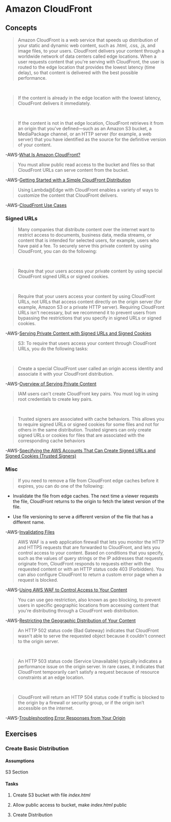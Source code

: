 # Amazon CloudFront

## Concepts

> Amazon CloudFront is a web service that speeds up distribution of your static and dynamic web content, such as .html, .css, .js, and image files, to your users. CloudFront delivers your content through a worldwide network of data centers called edge locations. When a user requests content that you're serving with CloudFront, the user is routed to the edge location that provides the lowest latency (time delay), so that content is delivered with the best possible performance.

&nbsp;

> If the content is already in the edge location with the lowest latency, CloudFront delivers it immediately.

&nbsp;

> If the content is not in that edge location, CloudFront retrieves it from an origin that you've defined—such as an Amazon S3 bucket, a MediaPackage channel, or an HTTP server (for example, a web server) that you have identified as the source for the definitive version of your content.

-AWS-[What Is Amazon CloudFront?](https://docs.aws.amazon.com/AmazonCloudFront/latest/DeveloperGuide/Introduction.html)

> You must allow public read access to the bucket and files so that CloudFront URLs can serve content from the bucket.

-AWS-[Getting Started with a Simple CloudFront Distribution](https://docs.aws.amazon.com/AmazonCloudFront/latest/DeveloperGuide/GettingStarted.SimpleDistribution.html)

> Using Lambda@Edge with CloudFront enables a variety of ways to customize the content that CloudFront delivers.

-AWS-[CloudFront Use Cases](https://docs.aws.amazon.com/AmazonCloudFront/latest/DeveloperGuide/IntroductionUseCases.html)

### Signed URLs

> Many companies that distribute content over the internet want to restrict access to documents, business data, media streams, or content that is intended for selected users, for example, users who have paid a fee. To securely serve this private content by using CloudFront, you can do the following:

&nbsp;

> Require that your users access your private content by using special CloudFront signed URLs or signed cookies.

&nbsp;

> Require that your users access your content by using CloudFront URLs, not URLs that access content directly on the origin server (for example, Amazon S3 or a private HTTP server). Requiring CloudFront URLs isn't necessary, but we recommend it to prevent users from bypassing the restrictions that you specify in signed URLs or signed cookies.

-AWS-[Serving Private Content with Signed URLs and Signed Cookies](https://docs.aws.amazon.com/AmazonCloudFront/latest/DeveloperGuide/PrivateContent.html)

> S3: To require that users access your content through CloudFront URLs, you do the following tasks:

&nbsp;

> Create a special CloudFront user called an origin access identity and associate it with your CloudFront distribution.

-AWS-[Overview of Serving Private Content](https://docs.aws.amazon.com/AmazonCloudFront/latest/DeveloperGuide/private-content-overview.html)

> IAM users can't create CloudFront key pairs. You must log in using root credentials to create key pairs.

&nbsp;

> Trusted signers are associated with cache behaviors. This allows you to require signed URLs or signed cookies for some files and not for others in the same distribution. Trusted signers can only create signed URLs or cookies for files that are associated with the corresponding cache behaviors

-AWS-[Specifying the AWS Accounts That Can Create Signed URLs and Signed Cookies (Trusted Signers)](https://docs.aws.amazon.com/AmazonCloudFront/latest/DeveloperGuide/private-content-trusted-signers.html)

### Misc

> If you need to remove a file from CloudFront edge caches before it expires, you can do one of the following:

* Invalidate the file from edge caches. The next time a viewer requests the file, CloudFront returns to the origin to fetch the latest version of the file.

* Use file versioning to serve a different version of the file that has a different name.

-AWS-[Invalidating Files](https://docs.aws.amazon.com/AmazonCloudFront/latest/DeveloperGuide/Invalidation.html)

> AWS WAF is a web application firewall that lets you monitor the HTTP and HTTPS requests that are forwarded to CloudFront, and lets you control access to your content. Based on conditions that you specify, such as the values of query strings or the IP addresses that requests originate from, CloudFront responds to requests either with the requested content or with an HTTP status code 403 (Forbidden). You can also configure CloudFront to return a custom error page when a request is blocked.

-AWS-[Using AWS WAF to Control Access to Your Content](https://docs.aws.amazon.com/AmazonCloudFront/latest/DeveloperGuide/distribution-web-awswaf.html)

> You can use geo restriction, also known as geo blocking, to prevent users in specific geographic locations from accessing content that you're distributing through a CloudFront web distribution.

-AWS-[Restricting the Geographic Distribution of Your Content](https://docs.aws.amazon.com/AmazonCloudFront/latest/DeveloperGuide/georestrictions.html)

> An HTTP 502 status code (Bad Gateway) indicates that CloudFront wasn't able to serve the requested object because it couldn't connect to the origin server.

&nbsp;

> An HTTP 503 status code (Service Unavailable) typically indicates a performance issue on the origin server. In rare cases, it indicates that CloudFront temporarily can’t satisfy a request because of resource constraints at an edge location.

&nbsp;

> CloudFront will return an HTTP 504 status code if traffic is blocked to the origin by a firewall or security group, or if the origin isn’t accessible on the internet.

-AWS-[Troubleshooting Error Responses from Your Origin](https://docs.aws.amazon.com/AmazonCloudFront/latest/DeveloperGuide/troubleshooting-response-errors.html)

## Exercises

### Create Basic Distribution

#### Assumptions

S3 Section

#### Tasks

1. Create S3 bucket with file *index.html*

2. Allow public access to bucket, make *index.html* public

3. Create Distribution
